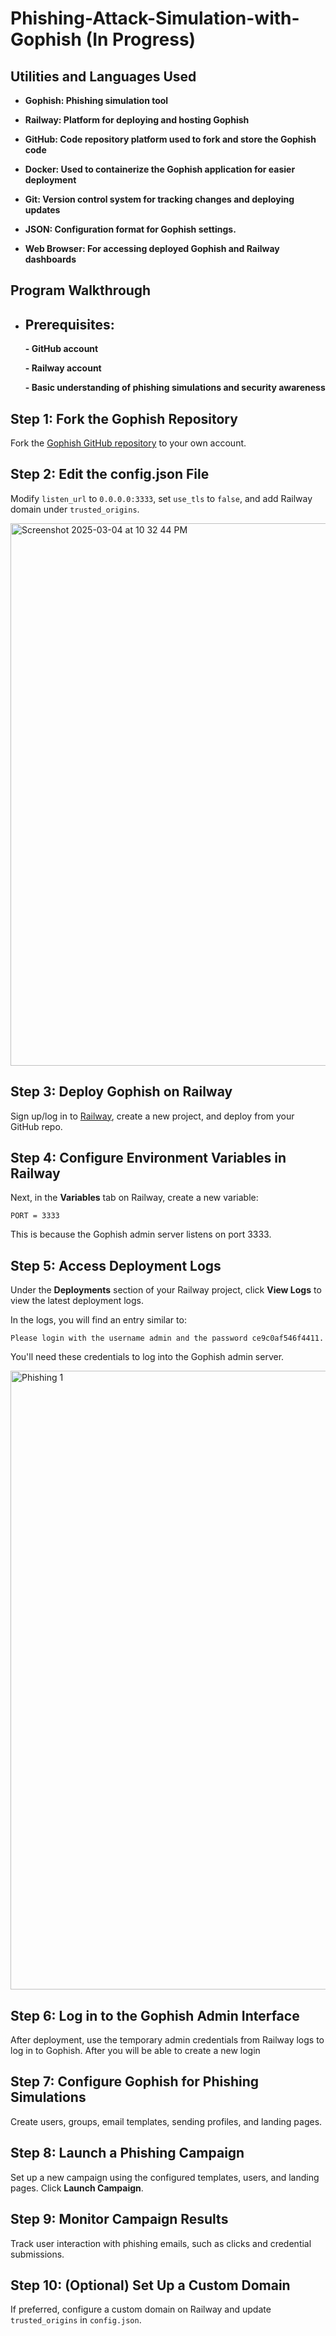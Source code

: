 # Phishing-Attack-Simulation-with-Gophish (In Progress)

<h2>Utilities and Languages Used</h2>

- <b>Gophish: Phishing simulation tool</b> 

- <b>Railway: Platform for deploying and hosting Gophish</b>
  
- <b>GitHub: Code repository platform used to fork and store the Gophish code</b>
  
- <b>Docker: Used to containerize the Gophish application for easier deployment</b>
  
- <b>Git: Version control system for tracking changes and deploying updates</b>

- <b>JSON: Configuration format for Gophish settings.</b>

- <b>Web Browser: For accessing deployed Gophish and Railway dashboards</b> 


 <h2>Program Walkthrough</h2>
 
- <h2>Prerequisites:</h2>
  
  <b>- GitHub account</b>
  
  <b>- Railway account</b>
  
  <b>- Basic understanding of phishing simulations and security awareness</b>

 <h2>Step 1: Fork the Gophish Repository</h2>
    <p>Fork the <a href="https://github.com/gophish/gophish(https://github.com/immanuellee/Gophish/tree/master)">Gophish GitHub repository</a> to your own account.</p>

<h2>Step 2: Edit the config.json File</h2>
    <p>Modify <code>listen_url</code> to <code>0.0.0.0:3333</code>, set <code>use_tls</code> to <code>false</code>, and add Railway domain under <code>trusted_origins</code>.</p>
<img width="868" alt="Screenshot 2025-03-04 at 10 32 44 PM" src="https://github.com/user-attachments/assets/3858d790-8db4-49fa-bd77-204a5a63eb2c" />


<h2>Step 3: Deploy Gophish on Railway</h2>
    <p>Sign up/log in to <a href="https://railway.app/">Railway</a>, create a new project, and deploy from your GitHub repo.</p>
    <h2>Step 4: Configure Environment Variables in Railway</h2>
    <p>Next, in the <strong>Variables</strong> tab on Railway, create a new variable:</p>
    <pre><code>PORT = 3333</code></pre>
    <p>This is because the Gophish admin server listens on port 3333.</p>

<h2>Step 5: Access Deployment Logs</h2>
    <p>Under the <strong>Deployments</strong> section of your Railway project, click <strong>View Logs</strong> to view the latest deployment logs.</p>
    <p>In the logs, you will find an entry similar to:</p>
    <pre><code>Please login with the username admin and the password ce9c0af546f4411.</code></pre>
    <p>You'll need these credentials to log into the Gophish admin server.</p>
<img width="990" alt="Phishing 1" src="https://github.com/user-attachments/assets/38c7e482-044d-4f31-8a0f-f441daead9ff" />

<h2>Step 6: Log in to the Gophish Admin Interface</h2>
    <p>After deployment, use the temporary admin credentials from Railway logs to log in to Gophish. After you will be able to create a new login</p>

<h2>Step 7: Configure Gophish for Phishing Simulations</h2>
    <p>Create users, groups, email templates, sending profiles, and landing pages.</p>

<h2>Step 8: Launch a Phishing Campaign</h2>
    <p>Set up a new campaign using the configured templates, users, and landing pages. Click <strong>Launch Campaign</strong>.</p>

<h2>Step 9: Monitor Campaign Results</h2>
    <p>Track user interaction with phishing emails, such as clicks and credential submissions.</p>

<h2>Step 10: (Optional) Set Up a Custom Domain</h2>
    <p>If preferred, configure a custom domain on Railway and update <code>trusted_origins</code> in <code>config.json</code>.</p>
